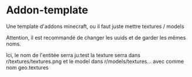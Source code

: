 # Addon-template
Une template d'addons minecraft, ou il faut juste mettre textures / models

Attention, il est recommandé de changer les uuids et de garder les mêmes noms. 

Ici, le nom de l'entitée serra ju:test 
la texture serra dans r/textures/textures.png
et le model dans r/models/textures... avec comme nom geo.textures
